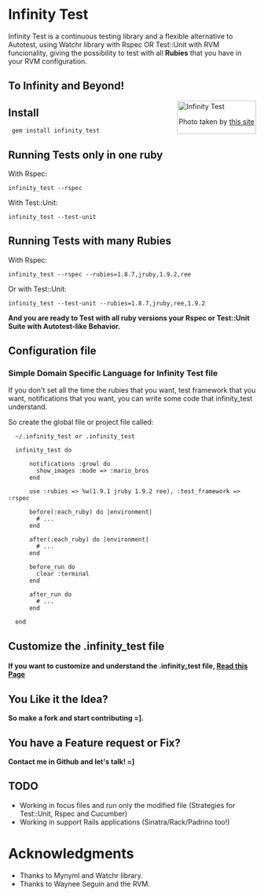 # Infinity Test


Infinity Test is a continuous testing library and a flexible alternative to Autotest, 
using Watchr library with Rspec OR Test::Unit with RVM funcionality,
giving the possibility to test with all <b>Rubies</b> that you have in your RVM configuration.

## To Infinity and Beyond!

<div style="padding:2px; border:1px solid silver; float:right; margin:0 0 1em 2em; background:white">
  <img src="http://github.com/tomas-stefano/infinity_test/raw/master/buzz_images/to_infinity_and_beyond.png" alt="Infinity Test" />
  <p style="text-align:center"> Photo taken by <a href="http://www.mixed-metaphor.org/fan/buzz/" title="buzz-light-year"> this site </a></p>
</div>

## Install

     gem install infinity_test

## Running Tests only in one ruby

With Rspec:

    infinity_test --rspec

With Test::Unit:

	infinity_test --test-unit

## Running Tests with many Rubies

With Rspec:

    infinity_test --rspec --rubies=1.8.7,jruby,1.9.2,ree

Or with Test::Unit:

    infinity_test --test-unit --rubies=1.8.7,jruby,ree,1.9.2

<b>And you are ready to Test with all ruby versions your Rspec or Test::Unit Suite with Autotest-like Behavior.</b>

## Configuration file

### Simple Domain Specific Language for Infinity Test file

If you don't set all the time the rubies that you want, test framework that you want, notifications that you want,
you can write some code that infinity_test understand.

So create the global file or project file called:

      ~/.infinity_test or .infinity_test

      infinity_test do
      
          notifications :growl do
            show_images :mode => :mario_bros
          end
          
          use :rubies => %w(1.9.1 jruby 1.9.2 ree), :test_framework => :rspec

          before(:each_ruby) do |environment|
            # ...
          end

          after(:each_ruby) do |environment|
            # ...
          end        

          before_run do
            clear :terminal
          end
          
          after_run do
            # ...
          end
      
      end

## Customize the .infinity_test file

#### If you want to customize and understand the .infinity_test file, <a href='http://github.com/tomas-stefano/infinity_test/wiki/Customize-Infinity-Test'>Read this Page</a>

## You Like it the Idea?

<b>So make a fork and start contributing =].</b>

## You have a Feature request or Fix?

<b>Contact me in Github and let's talk! =] </b>

## TODO

* Working in focus files and run only the modified file (Strategies for Test::Unit, Rspec and Cucumber)
* Working in support Rails applications (Sinatra/Rack/Padrino too!)

# Acknowledgments

* Thanks to Mynyml and Watchr library.
* Thanks to Waynee Seguin and the RVM.
